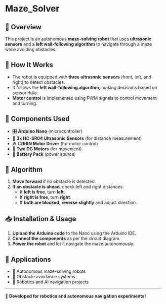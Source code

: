 # Maze_Solver  

## 📝 Overview  
This project is an autonomous **maze-solving robot** that uses **ultrasonic sensors** and a **left wall-following algorithm** to navigate through a maze while avoiding obstacles.  

## 🔧 How It Works  
- The robot is equipped with **three ultrasonic sensors** (front, left, and right) to detect obstacles.  
- It follows the **left wall-following algorithm**, making decisions based on sensor data.  
- **Motor control** is implemented using PWM signals to control movement and turning.  

## 🔩 Components Used  
- 🎛 **Arduino Nano** (microcontroller)  
- 📡 **3x HC-SR04 Ultrasonic Sensors** (for distance measurement)  
- ⚙️ **L298N Motor Driver** (for motor control)  
- 🚗 **Two DC Motors** (for movement)  
- 🔋 **Battery Pack** (power source)  

## 🏁 Algorithm  
1. **Move forward** if no obstacle is detected.  
2. **If an obstacle is ahead**, check left and right distances:  
   - If **left is free**, turn **left**.  
   - If **right is free**, turn **right**.  
   - If **both are blocked**, **reverse slightly** and adjust direction.  

## 📥 Installation & Usage  
1. **Upload the Arduino code** to the Nano using the Arduino IDE.  
2. **Connect the components** as per the circuit diagram.  
3. **Power the robot** and let it navigate the maze autonomously.  

## 🎯 Applications  
- 🤖 Autonomous maze-solving robots  
- 🚧 Obstacle avoidance systems  
- 📡 Robotics and AI navigation projects  


---
🚀 **Developed for robotics and autonomous navigation experiments!**  
